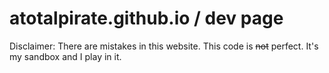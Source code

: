 atotalpirate.github.io / dev page
======================

Disclaimer: There are mistakes in this website. This code is ~~not~~ perfect. It's my sandbox and I play in it.
